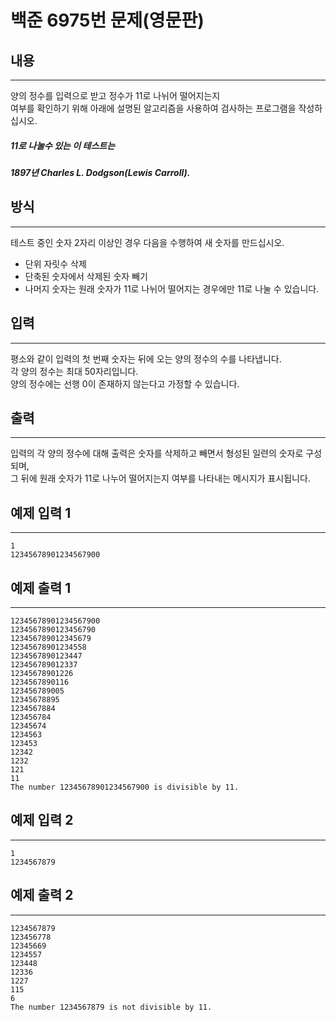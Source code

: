 # 백준 6975번 문제(영문판)  

## __내용__
---
양의 정수를 입력으로 받고 정수가 11로 나뉘어 떨어지는지  
여부를 확인하기 위해 아래에 설명된 알고리즘을 사용하여 검사하는 프로그램을 작성하십시오.  
  
##### *11로 나눌수 있는 이 테스트는*  
##### *1897년 Charles L. Dodgson(Lewis Carroll).*  


## __방식__
---
테스트 중인 숫자 2자리 이상인 경우 다음을 수행하여 새 숫자를 만드십시오.  
- 단위 자릿수 삭제
- 단축된 숫자에서 삭제된 숫자 빼기
- 나머지 숫자는 원래 숫자가 11로 나뉘어 떨어지는 경우에만 11로 나눌 수 있습니다.  


## __입력__
---
평소와 같이 입력의 첫 번째 숫자는 뒤에 오는 양의 정수의 수를 나타냅니다.  
각 양의 정수는 최대 50자리입니다.  
양의 정수에는 선행 0이 존재하지 않는다고 가정할 수 있습니다.
  
## __출력__
---
입력의 각 양의 정수에 대해 출력은 숫자를 삭제하고 빼면서 형성된 일련의 숫자로 구성되며,  
그 뒤에 원래 숫자가 11로 나누어 떨어지는지 여부를 나타내는 메시지가 표시됩니다.  
  
## __예제 입력 1__
---  
```
1
12345678901234567900
```
## __예제 출력 1__
---  
```
12345678901234567900
1234567890123456790
123456789012345679
12345678901234558
1234567890123447
123456789012337
12345678901226
1234567890116
123456789005
12345678895
1234567884
123456784
12345674
1234563
123453
12342
1232
121
11
The number 12345678901234567900 is divisible by 11.
```
  
## __예제 입력 2__
---  
```
1
1234567879
```
## __예제 출력 2__
---  
```
1234567879
123456778
12345669
1234557
123448
12336
1227
115
6
The number 1234567879 is not divisible by 11.
```